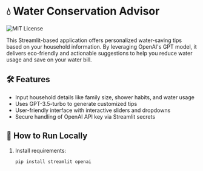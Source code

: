 # 💧 Water Conservation Advisor

![MIT License](https://img.shields.io/badge/License-MIT-green.svg)

This Streamlit-based application offers personalized water-saving tips based on your household information. By leveraging OpenAI's GPT model, it delivers eco-friendly and actionable suggestions to help you reduce water usage and save on your water bill.

## 🛠 Features
- Input household details like family size, shower habits, and water usage
- Uses GPT-3.5-turbo to generate customized tips
- User-friendly interface with interactive sliders and dropdowns
- Secure handling of OpenAI API key via Streamlit secrets

## 🚀 How to Run Locally
1. Install requirements:
   ```bash
   pip install streamlit openai

